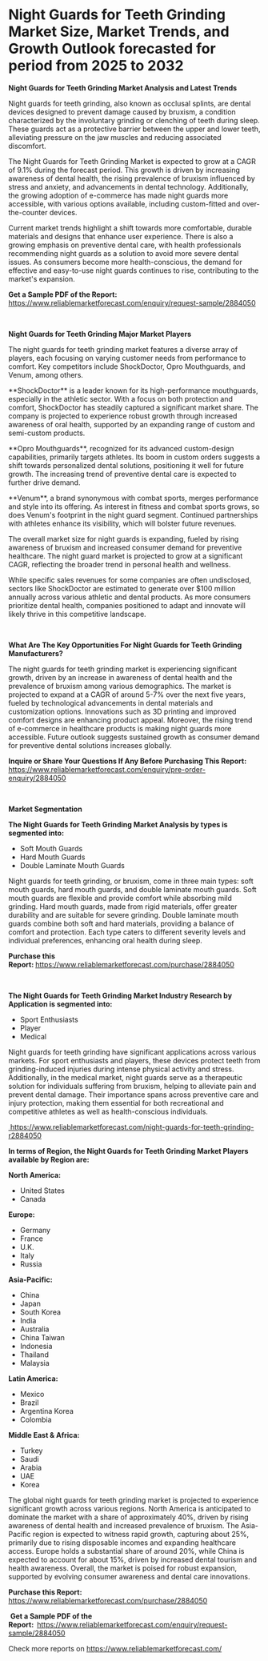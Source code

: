 <p><h1>Night Guards for Teeth Grinding Market Size, Market Trends, and Growth Outlook forecasted for period from 2025 to 2032</h1></p><p><strong>Night Guards for Teeth Grinding Market Analysis and Latest Trends</strong></p>
<p><p>Night guards for teeth grinding, also known as occlusal splints, are dental devices designed to prevent damage caused by bruxism, a condition characterized by the involuntary grinding or clenching of teeth during sleep. These guards act as a protective barrier between the upper and lower teeth, alleviating pressure on the jaw muscles and reducing associated discomfort.</p><p>The Night Guards for Teeth Grinding Market is expected to grow at a CAGR of 9.1% during the forecast period. This growth is driven by increasing awareness of dental health, the rising prevalence of bruxism influenced by stress and anxiety, and advancements in dental technology. Additionally, the growing adoption of e-commerce has made night guards more accessible, with various options available, including custom-fitted and over-the-counter devices.</p><p>Current market trends highlight a shift towards more comfortable, durable materials and designs that enhance user experience. There is also a growing emphasis on preventive dental care, with health professionals recommending night guards as a solution to avoid more severe dental issues. As consumers become more health-conscious, the demand for effective and easy-to-use night guards continues to rise, contributing to the market's expansion.</p></p>
<p><strong>Get a Sample PDF of the Report:&nbsp;</strong> <a href="https://www.reliablemarketforecast.com/enquiry/request-sample/2884050?utm_campaign=3182&utm_medium=2&utm_source=Github&utm_content=ia&utm_term=13032025&utm_id=night-guards-for-teeth-grinding">https://www.reliablemarketforecast.com/enquiry/request-sample/2884050</a></p>
<p>&nbsp;</p>
<p><strong>Night Guards for Teeth Grinding Major Market Players</strong></p>
<p><p>The night guards for teeth grinding market features a diverse array of players, each focusing on varying customer needs from performance to comfort. Key competitors include ShockDoctor, Opro Mouthguards, and Venum, among others.</p><p>**ShockDoctor** is a leader known for its high-performance mouthguards, especially in the athletic sector. With a focus on both protection and comfort, ShockDoctor has steadily captured a significant market share. The company is projected to experience robust growth through increased awareness of oral health, supported by an expanding range of custom and semi-custom products.</p><p>**Opro Mouthguards**, recognized for its advanced custom-design capabilities, primarily targets athletes. Its boom in custom orders suggests a shift towards personalized dental solutions, positioning it well for future growth. The increasing trend of preventive dental care is expected to further drive demand.</p><p>**Venum**, a brand synonymous with combat sports, merges performance and style into its offering. As interest in fitness and combat sports grows, so does Venum's footprint in the night guard segment. Continued partnerships with athletes enhance its visibility, which will bolster future revenues.</p><p>The overall market size for night guards is expanding, fueled by rising awareness of bruxism and increased consumer demand for preventive healthcare. The night guard market is projected to grow at a significant CAGR, reflecting the broader trend in personal health and wellness.</p><p>While specific sales revenues for some companies are often undisclosed, sectors like ShockDoctor are estimated to generate over $100 million annually across various athletic and dental products. As more consumers prioritize dental health, companies positioned to adapt and innovate will likely thrive in this competitive landscape.</p></p>
<p>&nbsp;</p>
<p><strong>What Are The Key Opportunities For Night Guards for Teeth Grinding Manufacturers?</strong></p>
<p><p>The night guards for teeth grinding market is experiencing significant growth, driven by an increase in awareness of dental health and the prevalence of bruxism among various demographics. The market is projected to expand at a CAGR of around 5-7% over the next five years, fueled by technological advancements in dental materials and customization options. Innovations such as 3D printing and improved comfort designs are enhancing product appeal. Moreover, the rising trend of e-commerce in healthcare products is making night guards more accessible. Future outlook suggests sustained growth as consumer demand for preventive dental solutions increases globally.</p></p>
<p><strong>Inquire or Share Your Questions If Any Before Purchasing This Report:</strong> <a href="https://www.reliablemarketforecast.com/enquiry/pre-order-enquiry/2884050?utm_campaign=3182&utm_medium=2&utm_source=Github&utm_content=ia&utm_term=13032025&utm_id=night-guards-for-teeth-grinding">https://www.reliablemarketforecast.com/enquiry/pre-order-enquiry/2884050</a></p>
<p>&nbsp;</p>
<p><strong>Market Segmentation</strong></p>
<p><strong>The Night Guards for Teeth Grinding Market Analysis by types is segmented into:</strong></p>
<p><ul><li> Soft Mouth Guards</li><li>Hard Mouth Guards</li><li>Double Laminate  Mouth Guards </li></ul></p>
<p><p>Night guards for teeth grinding, or bruxism, come in three main types: soft mouth guards, hard mouth guards, and double laminate mouth guards. Soft mouth guards are flexible and provide comfort while absorbing mild grinding. Hard mouth guards, made from rigid materials, offer greater durability and are suitable for severe grinding. Double laminate mouth guards combine both soft and hard materials, providing a balance of comfort and protection. Each type caters to different severity levels and individual preferences, enhancing oral health during sleep.</p></p>
<p><strong>Purchase this Report:&nbsp;</strong><a href="https://www.reliablemarketforecast.com/purchase/2884050?utm_campaign=3182&utm_medium=2&utm_source=Github&utm_content=ia&utm_term=13032025&utm_id=night-guards-for-teeth-grinding">https://www.reliablemarketforecast.com/purchase/2884050</a></p>
<p>&nbsp;</p>
<p><strong>The Night Guards for Teeth Grinding Market Industry Research by Application is segmented into:</strong></p>
<p><ul><li> Sport Enthusiasts</li><li>Player</li><li>Medical </li></ul></p>
<p><p>Night guards for teeth grinding have significant applications across various markets. For sport enthusiasts and players, these devices protect teeth from grinding-induced injuries during intense physical activity and stress. Additionally, in the medical market, night guards serve as a therapeutic solution for individuals suffering from bruxism, helping to alleviate pain and prevent dental damage. Their importance spans across preventive care and injury protection, making them essential for both recreational and competitive athletes as well as health-conscious individuals.</p></p>
<p><a href="https://www.reliablemarketforecast.com/night-guards-for-teeth-grinding-r2884050?utm_campaign=3182&utm_medium=2&utm_source=Github&utm_content=ia&utm_term=13032025&utm_id=night-guards-for-teeth-grinding">&nbsp;https://www.reliablemarketforecast.com/night-guards-for-teeth-grinding-r2884050</a></p>
<p><strong>In terms of Region, the Night Guards for Teeth Grinding Market Players available by Region are:</strong></p>
<p>
    <p> <strong> North America: </strong>
        <ul>
            <li>United States</li>
            <li>Canada</li>
        </ul>
        </p> 
    <p> <strong> Europe: </strong>
        <ul>
            <li>Germany</li>
            <li>France</li>
            <li>U.K.</li>
            <li>Italy</li>
            <li>Russia</li>
        </ul>
        </p> 
    <p> <strong> Asia-Pacific: </strong>
        <ul>
            <li>China</li>
            <li>Japan</li>
            <li>South Korea</li>
            <li>India</li>
            <li>Australia</li>
            <li>China Taiwan</li>
            <li>Indonesia</li>
            <li>Thailand</li>
            <li>Malaysia</li>
        </ul>
        </p> 
    <p> <strong> Latin America: </strong>
        <ul>
            <li>Mexico</li>
            <li>Brazil</li>
            <li>Argentina Korea</li>
            <li>Colombia</li>
        </ul>
        </p> 
    <p> <strong> Middle East & Africa: </strong>
        <ul>
            <li>Turkey</li>
            <li>Saudi</li>
            <li>Arabia</li>
            <li>UAE</li>
            <li>Korea</li>
        </ul>
    </p>
    </p>
<p><p>The global night guards for teeth grinding market is projected to experience significant growth across various regions. North America is anticipated to dominate the market with a share of approximately 40%, driven by rising awareness of dental health and increased prevalence of bruxism. The Asia-Pacific region is expected to witness rapid growth, capturing about 25%, primarily due to rising disposable incomes and expanding healthcare access. Europe holds a substantial share of around 20%, while China is expected to account for about 15%, driven by increased dental tourism and health awareness. Overall, the market is poised for robust expansion, supported by evolving consumer awareness and dental care innovations.</p></p>
<p><strong>Purchase this Report: </strong><a href="https://www.reliablemarketforecast.com/purchase/2884050?utm_campaign=3182&utm_medium=2&utm_source=Github&utm_content=ia&utm_term=13032025&utm_id=night-guards-for-teeth-grinding">https://www.reliablemarketforecast.com/purchase/2884050</a></p>
<p>&nbsp;<strong>Get a Sample PDF of the Report:&nbsp;&nbsp;</strong><a href="https://www.reliablemarketforecast.com/enquiry/request-sample/2884050?utm_campaign=3182&utm_medium=2&utm_source=Github&utm_content=ia&utm_term=13032025&utm_id=night-guards-for-teeth-grinding">https://www.reliablemarketforecast.com/enquiry/request-sample/2884050</a></p>
<p><strong></strong></p>
<p>Check more reports on <a href="https://www.reliablemarketforecast.com/?utm_campaign=3182&utm_medium=2&utm_source=Github&utm_content=ia&utm_term=13032025&utm_id=night-guards-for-teeth-grinding">https://www.reliablemarketforecast.com/</a></p>